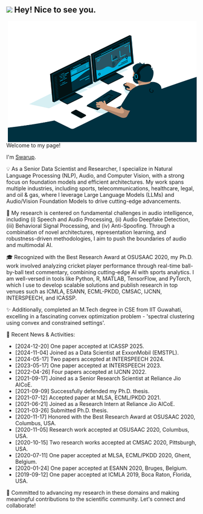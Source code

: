 <meta name="google-site-verification" content="ZzArCr6aMYdxYeeiwdC44bHOSFraUB7laMC1Qr5fmQo" />

<h2><img src="https://emojis.slackmojis.com/emojis/images/1531849430/4246/blob-sunglasses.gif?1531849430" width="30"/> Hey! Nice to see you.</h2>
   <img align="right" alt="GIF" src="https://github.com/swarupbehera/swarupbehera/blob/eadc67707526548378e679ec2a3f64684a37fc10/code.gif" width="500" height="320" />
<!-- <a href="https://www.instagram.com/abhisheknaiidu/">
  <img align="left" alt="Abhishek's Instagram" width="22px" src="https://raw.githubusercontent.com/hussainweb/hussainweb/main/icons/instagram.png" />
</a>
<a href="https://discord.gg/XTW52Kt">
  <img align="left" alt="Abhishek's Discord" width="22px" src="https://raw.githubusercontent.com/peterthehan/peterthehan/master/assets/discord.svg" />
</a>
<a href="https://twitter.com/abhisheknaiidu">
  <img align="left" alt="Abhishek Naidu | Twitter" width="22px" src="https://raw.githubusercontent.com/peterthehan/peterthehan/master/assets/twitter.svg" />
</a>
<a href="https://www.linkedin.com/in/swarup221b/">
  <img align="left" alt="Swarup's LinkedIN" width="22px" src="https://raw.githubusercontent.com/peterthehan/peterthehan/master/assets/linkedin.svg" />
</a>
 -->

</br>
 
Welcome to my page!

I'm [Swarup](https://swarup-rj.github.io).

💡 As a Senior Data Scientist and Researcher, I specialize in Natural Language Processing (NLP), Audio, and Computer Vision, with a strong focus on foundation models and efficient architectures. My work spans multiple industries, including sports, telecommunications, healthcare, legal, and oil & gas, where I leverage Large Language Models (LLMs) and Audio/Vision Foundation Models to drive cutting-edge advancements.

🔬 My research is centered on fundamental challenges in audio intelligence, including (i) Speech and Audio Processing, (ii) Audio Deepfake Detection, (iii) Behavioral Signal Processing, and (iv) Anti-Spoofing. Through a combination of novel architectures, representation learning, and robustness-driven methodologies, I aim to push the boundaries of audio and multimodal AI.

🎓 Recognized with the Best Research Award at OSUSAAC 2020, my Ph.D. work involved analyzing cricket player performance through real-time ball-by-ball text commentary, combining cutting-edge AI with sports analytics. I am well-versed in tools like Python, R, MATLAB, TensorFlow, and PyTorch, which I use to develop scalable solutions and publish research in top venues such as ICMLA, ESANN, ECML-PKDD, CMSAC, IJCNN, INTERSPEECH, and ICASSP.

✨ Additionally, completed an M.Tech degree in CSE from IIT Guwahati, excelling in a fascinating convex optimization problem - 'spectral clustering using convex and constrained settings'.

🌟 Recent News & Activities:
- [2024-12-20] One paper accepted at ICASSP 2025.
- [2024-11-04] Joined as a Data Scientist at ExxonMobil (EMSTPL).
- [2024-05-17] Two papers accepted at INTERSPEECH 2024.
- [2023-05-17] One paper accepted at INTERSPEECH 2023.
- [2022-04-26] Four papers accepted at IJCNN 2022.
- [2021-09-17] Joined as a Senior Research Scientist at Reliance Jio AICoE.
- [2021-09-09] Successfully defended my Ph.D. thesis.
- [2021-07-12] Accepted paper at MLSA, ECML/PKDD 2021.
- [2021-06-21] Joined as a Research Intern at Reliance Jio AICoE.
- [2021-03-26] Submitted Ph.D. thesis.
- [2020-11-17] Honored with the Best Research Award at OSUSAAC 2020, Columbus, USA.
- [2020-11-05] Research work accepted at OSUSAAC 2020, Columbus, USA.
- [2020-10-15] Two research works accepted at CMSAC 2020, Pittsburgh, USA.
- [2020-07-11] One paper accepted at MLSA, ECML/PKDD 2020, Ghent, Belgium.
- [2020-01-24] One paper accepted at ESANN 2020, Bruges, Belgium.
- [2019-09-12] One paper accepted at ICMLA 2019, Boca Raton, Florida, USA.

💪 Committed to advancing my research in these domains and making meaningful contributions to the scientific community. Let's connect and collaborate!
